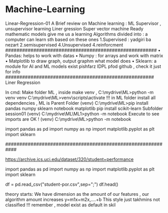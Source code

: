 # Machine-Learning
Linear-Regression-01
A Brief review on Machine learning :
ML
Supervisor , unsupervisor learning Liner gression
Super vector machine 
Ready mathematic models  give me us a learning
Algorithms divided into : a computer can learn sth based on these ones
1.Supervised : yadgiri ba nezart
2.semisupervised
4.Unsupervised
4.reinforcment 
######################################################
•	Pandas: helps to work with datas
•	Numpy : for arrays and work with matrix 
•	Matplotlib to draw  graph, output graphm what model does
•	Sklearn: a module for AI and ML  models exist pishfarz
IDPL pfod  github  , check it  just for info
#####################################################
Liner Regression

In cmd:
Make folder ML , inside  make venv , 
C:\mydrive\ML>python -m venv venv
C:\mydrive\ML>venv\scripts\activate
!!! in ML folder install all dependencies , ML is Parent Folder 
(venv) C:\mydrive\ML>pip install pandas numpy sklearn notebook matplotlib
pip install scikit-learn
Subfolder  session01
(venv) C:\mydrive\ML\ML1>python -m notebook
Execute to see imports are OK !
(venv) C:\mydrive\ML>python -m notebook


import pandas as pd
import numpy as np
import matplotlib.pyplot as plt 
import sklearn


############################################################

https://archive.ics.uci.edu/dataset/320/student+performance

import pandas as pd
import numpy as np
import matplotlib.pyplot as plt 
import sklearn

df = pd.read_csv("student-por.csv",sep=";")
df.head()

theory starts:
We have dimension  as the amount of  our features , our algorithm amount increases y=m1x+m2x,….+b
This style just  takhmins  not classified !!! remember , model exist as default in skil


